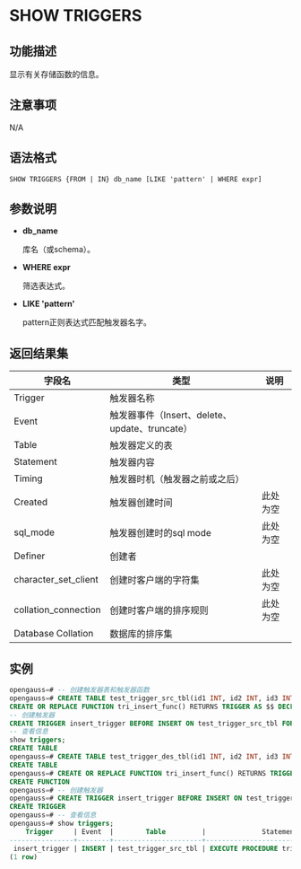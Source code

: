 # SHOW TRIGGERS

## 功能描述

显示有关存储函数的信息。

## 注意事项

N/A

## 语法格式

```
SHOW TRIGGERS {FROM | IN} db_name [LIKE 'pattern' | WHERE expr]
```

## 参数说明

- **db_name**

  库名（或schema）。

- **WHERE expr**

  筛选表达式。

- **LIKE 'pattern'**

  pattern正则表达式匹配触发器名字。

## 返回结果集

| 字段名               | 类型                                 | 说明                      |
| -------------------- | ------------------------------------ | ------------------------- |
| Trigger              | 触发器名称                           |                           |
| Event                | 触发器事件（Insert、delete、update、truncate） |                           |
| Table                | 触发器定义的表                       |                           |
| Statement            | 触发器内容                           |                           |
| Timing               | 触发器时机（触发器之前或之后）       |                           |
| Created              | 触发器创建时间                       | 此处为空 |
| sql_mode             | 触发器创建时的sql mode               | 此处为空 |
| Definer              | 创建者                               |                           |
| character_set_client | 创建时客户端的字符集                 | 此处为空 |
| collation_connection | 创建时客户端的排序规则               | 此处为空 |
| Database Collation   | 数据库的排序集                       |                           |

## 实例

```sql
opengauss=# -- 创建触发器表和触发器函数
opengauss=# CREATE TABLE test_trigger_src_tbl(id1 INT, id2 INT, id3 INT);
CREATE OR REPLACE FUNCTION tri_insert_func() RETURNS TRIGGER AS $$ DECLARE BEGIN INSERT INTO test_trigger_des_tbl VALUES(NEW.id1, NEW.id2, NEW.id3); RETURN NEW; END $$ LANGUAGE PLPGSQL;
-- 创建触发器
CREATE TRIGGER insert_trigger BEFORE INSERT ON test_trigger_src_tbl FOR EACH ROW EXECUTE PROCEDURE tri_insert_func();
-- 查看信息
show triggers;
CREATE TABLE
opengauss=# CREATE TABLE test_trigger_des_tbl(id1 INT, id2 INT, id3 INT);
CREATE TABLE
opengauss=# CREATE OR REPLACE FUNCTION tri_insert_func() RETURNS TRIGGER AS $$ DECLARE BEGIN INSERT INTO test_trigger_des_tbl VALUES(NEW.id1, NEW.id2, NEW.id3); RETURN NEW; END $$ LANGUAGE PLPGSQL;
CREATE FUNCTION
opengauss=# -- 创建触发器
opengauss=# CREATE TRIGGER insert_trigger BEFORE INSERT ON test_trigger_src_tbl FOR EACH ROW EXECUTE PROCEDURE tri_insert_func();
CREATE TRIGGER
opengauss=# -- 查看信息
opengauss=# show triggers;
    Trigger     | Event  |        Table         |              Statement              | Timing | Created | sql_mode | Definer | character_set_client | collation_connection | Database Collation
----------------+--------+----------------------+-------------------------------------+--------+---------+----------+---------+----------------------+----------------------+--------------------
 insert_trigger | INSERT | test_trigger_src_tbl | EXECUTE PROCEDURE tri_insert_func() | BEFORE |         |          | wyc     |                      |                      | en_US.UTF-8
(1 row)
```